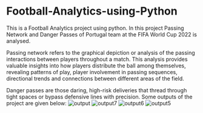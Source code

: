 # Football-Analytics-using-Python
This is a Football Analytics project using python. In this project Passing Network and Danger Passes of Portugal team at the FIFA World Cup 2022 is analysed. 

Passing network refers to the graphical depiction or analysis of the passing interactions between players throughout a match. This analysis provides valuable insights into how players distribute the ball among themselves, revealing patterns of play, player involvement in passing sequences, directional trends and connections between different areas of the field.

Danger passes are those daring, high-risk deliveries that thread through tight spaces or bypass defensive lines with precision.
Some outputs of the project are given below:
![output](https://github.com/SumanSamanta07/Football-Analytics-using-Python/assets/108650014/7d1ea259-b3d7-49ff-885d-0343ecf06622)
![output7](https://github.com/SumanSamanta07/Football-Analytics-using-Python/assets/108650014/04ab262e-011c-486b-b234-84b7b83d0092)
![output6](https://github.com/SumanSamanta07/Football-Analytics-using-Python/assets/108650014/0014a77e-8217-48d7-9cb5-d49a0fac1c0d)
![output5](https://github.com/SumanSamanta07/Football-Analytics-using-Python/assets/108650014/eb327da3-a696-41f1-b174-9711d2c9ce77)
